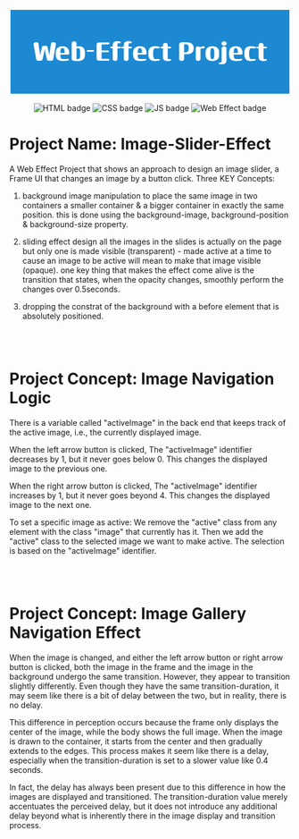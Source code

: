 <p align="center">
  <img src="./ReadMe-Images/Web-Effect-Project-banner3.png">
</p>
<p align="center">
  <img src="https://img.shields.io/badge/HTML-E34F26.svg" alt="HTML badge" style="height: 25px;">
  <img src="https://img.shields.io/badge/CSS-1572B6.svg" alt="CSS badge" style="height: 25px;"> 
  <img src="https://img.shields.io/badge/JS-F7DF1E.svg" alt="JS badge" style="height: 25px;">
  <img src="https://img.shields.io/badge/Image Navigation-3F51B5.svg" alt="Web Effect badge" style="height: 25px;">
</p>



# Project Name: Image-Slider-Effect
A Web Effect Project that shows an approach to design an image slider, a Frame UI that changes an image by a button click.
Three KEY Concepts:
1. background image manipulation
to place the same image in two containers a smaller container & a bigger container in exactly the same position. this is done using the background-image, background-position & background-size property.

2. sliding effect design
all the images in the slides is actually on the page but only one is made visible (transparent) - made active at a time
to cause an image to be active will mean to make that image visible (opaque).
one key thing that makes the effect come alive is the transition that states, when the opacity changes, smoothly perform the changes over 0.5seconds.

3. dropping the constrat of the background with a before element that is absolutely positioned.

<br /><br />

# Project Concept: Image Navigation Logic
There is a variable called "activeImage" in the back end that keeps track of the active image, i.e., the currently displayed image.

When the left arrow button is clicked, The "activeImage" identifier decreases by 1, but it never goes below 0. This changes the displayed image to the previous one.

When the right arrow button is clicked, The "activeImage" identifier increases by 1, but it never goes beyond 4. This changes the displayed image to the next one.

To set a specific image as active: We remove the "active" class from any element with the class "image" that currently has it.
Then we add the "active" class to the selected image we want to make active. The selection is based on the "activeImage" identifier.

<br /><br />

# Project Concept: Image Gallery Navigation Effect
When the image is changed, and either the left arrow button or right arrow button is clicked, both the image in the frame and the image in the background undergo the same transition. However, they appear to transition slightly differently. Even though they have the same transition-duration, it may seem like there is a bit of delay between the two, but in reality, there is no delay.

This difference in perception occurs because the frame only displays the center of the image, while the body shows the full image. When the image is drawn to the container, it starts from the center and then gradually extends to the edges. This process makes it seem like there is a delay, especially when the transition-duration is set to a slower value like 0.4 seconds.

In fact, the delay has always been present due to this difference in how the images are displayed and transitioned. The transition-duration value merely accentuates the perceived delay, but it does not introduce any additional delay beyond what is inherently there in the image display and transition process.
